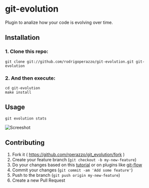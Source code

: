 # git-evolution
Plugin to analize how your code is evolving over time.

## Installation

### 1. Clone this repo:

```shell
git clone git://github.com/rodrigoperazzo/git-evolution.git git-evolution
```

### 2. And then execute:
```shell
cd git-evolution
make install
```
## Usage

```shell
git evolution stats
```

![Screeshot](https://cloud.githubusercontent.com/assets/3610273/13680684/7e1a8608-e6d8-11e5-8b82-992359fb21b3.png)

## Contributing

1. Fork it ( https://github.com/rperazzo/git_evolution/fork )
2. Create your feature branch (`git checkout -b my-new-feature`)
3. Do your changes based on this [tutorial](https://adamcod.es/2013/07/12/how-to-create-git-plugin.html) or on plugins like [git-flow](https://github.com/nvie/gitflow) 
4. Commit your changes (`git commit -am 'Add some feature'`)
5. Push to the branch (`git push origin my-new-feature`)
6. Create a new Pull Request

